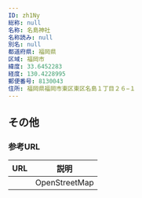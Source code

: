 ```yaml
---
ID: zh1Ny
総称: null
名称: 名島神社
名称読み: null
別名: null
都道府県: 福岡県
区域: 福岡市
緯度: 33.6452283
経度: 130.4228995
郵便番号: 8130043
住所: 福岡県福岡市東区東区名島１丁目２６−１
---
```


## その他

### 参考URL

| URL | 説明          |
| --- | ------------- |
|     | OpenStreetMap |
